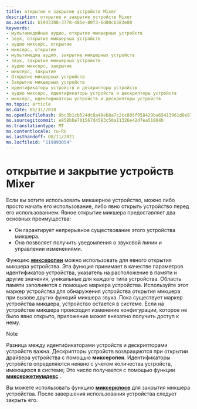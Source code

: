 ```yaml
---
title: открытие и закрытие устройств Mixer
description: открытие и закрытие устройств Mixer
ms.assetid: b1943308-3778-485e-80f3-6d80cb583e00
keywords:
- мультимедийные аудио, открытие микшерных устройств
- звук, открытие микшерных устройств
- аудио миксерс, открытие
- миксерс, открытие
- мультимедиа аудио, закрытие микшерных устройств
- звук, закрытие микшерных устройств
- аудио миксерс, закрытие
- миксерс, закрытие
- Открытие микшерных устройств
- Закрытие микшерных устройств
- идентификаторы устройств и дескрипторы устройств
- аудио миксерс, идентификаторы устройств и дескрипторы устройств
- миксерс, идентификаторы устройств и дескрипторы устройств
ms.topic: article
ms.date: 05/31/2018
ms.openlocfilehash: 9bc3b1cb524dc8a48eb8a7c2cc805f958429ba65413961d8e677bb62ba3102b4
ms.sourcegitcommit: e858bbe701567d4583c50a11326e42d7ea51804b
ms.translationtype: MT
ms.contentlocale: ru-RU
ms.lasthandoff: 08/11/2021
ms.locfileid: "119893054"
---
```

# <a name="opening-and-closing-mixer-devices"></a>открытие и закрытие устройств Mixer

Если вы хотите использовать микшерное устройство, можно либо просто начать его использование, либо явно открыть устройство перед его использованием. Явное открытие микшера предоставляет два основных преимущества:

-   Он гарантирует непрерывное существование этого устройства микшера.
-   Она позволяет получить уведомления о звуковой линии и управлении изменениями.

Функцию [**миксеропен**](/windows/win32/api/mmeapi/nf-mmeapi-mixeropen) можно использовать для явного открытия микшера устройства. Эта функция принимает в качестве параметров идентификатор устройства, указатель на расположение в памяти и другие значения, уникальные для каждого типа устройства. Область памяти заполняется с помощью маркера устройства. Используйте этот маркер устройства для обнаружения устройства открытия микшера при вызове других функций микшера звука. Пока существует маркер устройства микшера, устройство остается в системе. Если на устройстве микшера происходит изменение конфигурации, которое не было явно открыто, приложение может внезапно получить доступ к нему.

> [!Note]  
> Разница между идентификаторами устройств и дескрипторами устройств важна. Дескрипторы устройств возвращаются при открытии драйвера устройства с помощью **миксеропен**. Идентификаторы устройств определяются неявно с учетом количества устройств, имеющихся в системе; Это число получается с помощью функции [**миксержетнумдевс**](/windows/win32/api/mmeapi/nf-mmeapi-mixergetnumdevs) .

 

Вы можете использовать функцию [**миксерклосе**](/windows/win32/api/mmeapi/nf-mmeapi-mixerclose) для закрытия микшера устройства. После завершения использования устройства следует закрыть его.

 

 